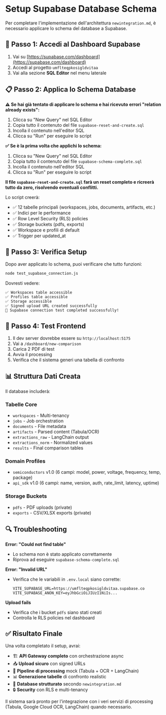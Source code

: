 # Setup Supabase Database Schema

Per completare l'implementazione dell'architettura `newintegration.md`, è necessario applicare lo schema del database a Supabase.

## 🔧 **Passo 1: Accedi al Dashboard Supabase**

1. Vai su [https://supabase.com/dashboard](https://supabase.com/dashboard)
2. Accedi al progetto `umflteqpkosigldvitaa` 
3. Vai alla sezione **SQL Editor** nel menu laterale

## 📋 **Passo 2: Applica lo Schema Database**

**⚠️ Se hai già tentato di applicare lo schema e hai ricevuto errori "relation already exists":**

1. Clicca su "New Query" nel SQL Editor
2. Copia tutto il contenuto del file `supabase-reset-and-create.sql` 
3. Incolla il contenuto nell'editor SQL
4. Clicca su "Run" per eseguire lo script

**✅ Se è la prima volta che applichi lo schema:**

1. Clicca su "New Query" nel SQL Editor
2. Copia tutto il contenuto del file `supabase-schema-complete.sql`
3. Incolla il contenuto nell'editor SQL
4. Clicca su "Run" per eseguire lo script

**Il file `supabase-reset-and-create.sql` farà un reset completo e ricreerà tutto da zero, risolvendo eventuali conflitti.**

Lo script creerà:
- ✅ 12 tabelle principali (workspaces, jobs, documents, artifacts, etc.)
- ✅ Indici per le performance
- ✅ Row Level Security (RLS) policies
- ✅ Storage buckets (pdfs, exports)
- ✅ Workspace e profili di default
- ✅ Trigger per updated_at

## 🧪 **Passo 3: Verifica Setup**

Dopo aver applicato lo schema, puoi verificare che tutto funzioni:

```bash
node test_supabase_connection.js
```

Dovresti vedere:
```
✅ Workspaces table accessible
✅ Profiles table accessible  
✅ Storage accessible
✅ Signed upload URL created successfully
🎉 Supabase connection test completed successfully!
```

## 🚀 **Passo 4: Test Frontend**

1. Il dev server dovrebbe essere su `http://localhost:5175`
2. Vai a `/dashboard/new-comparison`
3. Carica 2 PDF di test
4. Avvia il processing
5. Verifica che il sistema generi una tabella di confronto

## 📊 **Struttura Dati Creata**

Il database includerà:

### **Tabelle Core**
- `workspaces` - Multi-tenancy
- `jobs` - Job orchestration  
- `documents` - File metadata
- `artifacts` - Parsed content (Tabula/OCR)
- `extractions_raw` - LangChain output
- `extractions_norm` - Normalized values
- `results` - Final comparison tables

### **Domain Profiles**
- `semiconductors` v1.0 (6 campi: model, power, voltage, frequency, temp, package)
- `api_sdk` v1.0 (6 campi: name, version, auth, rate_limit, latency, uptime)

### **Storage Buckets**
- `pdfs` - PDF uploads (private)
- `exports` - CSV/XLSX exports (private)

## 🔍 **Troubleshooting**

**Error: "Could not find table"**
- Lo schema non è stato applicato correttamente
- Riprova ad eseguire `supabase-schema-complete.sql`

**Error: "Invalid URL"**  
- Verifica che le variabili in `.env.local` siano corrette:
  ```
  VITE_SUPABASE_URL=https://umflteqpkosigldvitaa.supabase.co
  VITE_SUPABASE_ANON_KEY=eyJhbGciOiJIUzI1NiIs...
  ```

**Upload fails**
- Verifica che i bucket `pdfs` siano stati creati
- Controlla le RLS policies nel dashboard

## ✅ **Risultato Finale**

Una volta completato il setup, avrai:

- 🏗️ **API Gateway completo** con orchestrazione async
- 📤 **Upload sicuro** con signed URLs
- 🧠 **Pipeline di processing** mock (Tabula + OCR + LangChain)  
- 📊 **Generazione tabelle** di confronto realistic
- 💾 **Database strutturato** secondo `newintegration.md`
- 🔒 **Security** con RLS e multi-tenancy

Il sistema sarà pronto per l'integrazione con i veri servizi di processing (Tabula, Google Cloud OCR, LangChain) quando necessario.